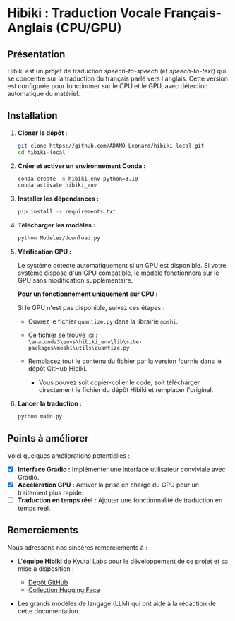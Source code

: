 # Hibiki : Traduction Vocale Français-Anglais (CPU/GPU)

## Présentation

Hibiki est un projet de traduction *speech-to-speech* (et *speech-to-text*) qui se concentre sur la traduction du français parlé vers l'anglais. Cette version est configurée pour fonctionner sur le CPU et le GPU, avec détection automatique du matériel.

## Installation

1. **Cloner le dépôt :**

    ```bash
    git clone https://github.com/ADAMO-Leonard/hibiki-local.git
    cd hibiki-local
    ```

2. **Créer et activer un environnement Conda :**

    ```bash
    conda create -n hibiki_env python=3.10
    conda activate hibiki_env
    ```

3. **Installer les dépendances :**

    ```bash
    pip install -r requirements.txt
    ```

4. **Télécharger les modèles :**

    ```bash
    python Modeles/download.py
    ```

5. **Vérification GPU :**

    Le système détecte automatiquement si un GPU est disponible. Si votre système dispose d'un GPU compatible, le modèle fonctionnera sur le GPU sans modification supplémentaire.

    **Pour un fonctionnement uniquement sur CPU :**
    
    Si le GPU n'est pas disponible, suivez ces étapes :
    
    - Ouvrez le fichier `quantize.py` dans la librairie `moshi`.
    - Ce fichier se trouve ici :  
      `\anaconda3\envs\hibiki_env\lib\site-packages\moshi\utils\quantize.py`
    
    - Remplacez tout le contenu du fichier par la version fournie dans le dépôt GitHub Hibiki.
      - Vous pouvez soit copier-coller le code, soit télécharger directement le fichier du dépôt Hibiki et remplacer l'original.

6. **Lancer la traduction :**

    ```bash
    python main.py
    ```

## Points à améliorer

Voici quelques améliorations potentielles :

-   [X]  **Interface Gradio :**  Implémenter une interface utilisateur conviviale avec Gradio.
-   [x]  **Accélération GPU :**  Activer la prise en charge du GPU pour un traitement plus rapide.
-   [ ]  **Traduction en temps réel :**  Ajouter une fonctionnalité de traduction en temps réel.

## Remerciements

Nous adressons nos sincères remerciements à :

*   L'**équipe Hibiki** de Kyutai Labs pour le développement de ce projet et sa mise à disposition :
    *   [Dépôt GitHub](https://github.com/kyutai-labs/hibiki)
    *   [Collection Hugging Face](https://huggingface.co/collections/kyutai/hibiki-fr-en-67a48835a3d50ee55d37c2b5)
  

*    Les grands modèles de langage (LLM) qui ont aidé à la rédaction de cette documentation.
